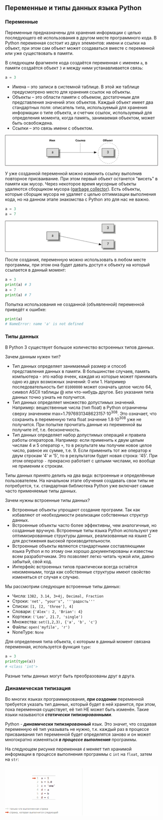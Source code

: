 ## Переменные и типы данных языка Python

### Переменные

Переменные предназначены для хранения информации с целью последующего её использования в другом месте программного кода. В Python переменная состоит из двух элементов: имени и ссылки на объект, при этом сам объект может создаваться вместе с переменной или уже существовать в памяти.

В следующем фрагменте кода создаётся переменная с именем `a`, в памяти создаётся объект `3` и между ними устанавливается связь:

```python
a = 3
```

- Имена – это записи в системной таблице. В этой же таблице предусмотрено место для хранения ссылок на объекты.
- Объекты – это области памяти с объемом, достаточным для представления значений этих объектов. Каждый объект имеет два стандартных поля: описатель типа, используемый для хранения информации о типе объекта, и счетчик ссылок, используемый для определения момента, когда память, занимаемая объектом, может быть освобождена.
- Ссылки – это связь имени с объектом.

![](./img/l1.7_link.png)

У уже созданной переменной можно изменить ссылку выполнив повторное присваивание. При этом первый объект останется "висеть" в памяти как мусор. Через некоторое время мусорные объекты удаляются сборщиком мусора ([garbage collector](https://habr.com/ru/post/417215/)). Есть объекты, которые сборщик мусора не удаляет с целью оптимизации выполнения кода, но на данном этапе знакомства с Python это для нас не важно.

```python
a = 3
a = 7
```

![](./img/l1.7_relink.png)

После создания, переменную можно использовать в любом месте программы, при этом она будет давать доступ к объекту на который ссылается в данный момент:

```python
a = 3
print(a) # 3
a = 7
print(a) # 7
```

Попытка использования не созданной (объявленной) переменной приведёт к ошибке:

```python
print(a)
# NameError: name 'a' is not defined
```

### Типы данных

В Python 3 существует большое количество встроенных типов данных. 

Зачем данным нужен тип?

- Тип данных определяет занимаемый размер и способ представления данных в памяти. В большинстве случаев, память компьютера - это набор ячеек, каждая из которые может принимать одно из двух возможных значений: 0 или 1. Например последовательность бит `01000000` может означать целое число 64, символ ASCII таблицы @ или что-нибудь другое. Без указания типа данных точно узнать не получится.
- Тип данных определяет множество допустимых значений. Например: вещественные числа (тип float) в Python ограничены сверху значением max=1.7976931348623157⋅10<sup>308</sup>. Это означает, что сохранить в переменную типа float значение 1.8⋅10<sup>308</sup> уже не получится. При попытке прочитать данные из переменной вы получите inf, т.е. бесконечность.
- Тип данных определяет набор допустимых операций и правила работы операторов. Например: если применить к двум целым числам 4 и 5 оператор `+`, то в результате мы получим новое целое число, равное их сумме, т.е. 9. Если применить тот же оператор к двум строкам '4' и '5', то в результатом будет новая строка: '45'. При этом оператор `-` прекрасно работает с целыми числами, но вообще не применим к строкам.

Типы данных принято делить на два вида: встроенные и определённые пользователем. На начальном этапе обучения создавать свои типы не потребуется, т.к. стандартная библиотека Python уже включает самые часто применяемые типы данных.

Зачем нужны встроенные типы данных?

- Встроенные объекты упрощают создание программ. Так как избавляют от необходимости реализации собственных структур данных.
- Встроенные объекты часто более эффективны, чем аналогичные, но созданные вручную. Встроенные типы языка Python используют уже оптимизированные структуры данных, реализованные на языке C для достижения высокой производительности.
- Встроенные объекты являются стандартными составляющими языка Python и по этому они хорошо документированы и известны всем разработчикам. Это позволяет легко читать чужой или, давно забытый, свой код.
- Интерфейс встроенных типов практически всегда остаётся неизменными, тогда как собственные структуры имеют свойство изменяться от случая к случаю.

Мы рассмотрим следующие встроенные типы данных:

- Числа: `1382, 3.14, 3+4j, Decimal, Fraction`
- Строки: `'net', "your's", '''радость'''`
- Списки: `[1, [2, 'three'], 4]`
- Словари: `{'Alex': 2, 'Brian': 4}`
- Кортежи: `('Leo', 21.7, 'single')`
- Множества: `set(1,2,3), {'a', 'b', 'c'}`
- Файлы: `open('myfile', 'r')`
- NoneType: `None`

Для определения типа объекта, с которым в данный момент связана переменная, используется функция `type`:

```python
a = 3
print(type(a))
# <class 'int'>
```

Разные типы данных могут быть преобразованы друг в друга.

### Динамическая типизация

Во многих языках программирования, ***при создании*** переменной требуется указать тип данных, который будет в ней хранится, при этом, пока переменная существует, её тип НЕ может быть изменён. Такие языки называются ***статически типизированными***. 

Python - ***динамически типизированный*** язык. Это значит, что создавая переменную её тип указывать не нужно, т.к. каждый раз в процессе присваивания тип переменной будет определятся заново и он может многократно изменяться ***в процессе выполнения*** программы.

На следующем рисунке переменная `d` меняет тип хранимой информации в процессе выполнения программы с `int` на `float`, затем на  `str`:

[![](./img/l1.7_dynamic.gif)](http://www.pythontutor.com/visualize.html#code=a%20%3D%201%0Ab%20%3D%201.0%0Ac%20%3D%20'one'%0Ad%20%3D%20a%0Ad%20%3D%20b%0Ad%20%3D%20c&cumulative=true&curInstr=6&heapPrimitives=true&mode=display&origin=opt-frontend.js&py=3&rawInputLstJSON=%5B%5D&textReferences=false)